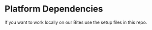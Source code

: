 # Platform Dependencies

If you want to work locally on our Bites use the setup files in this repo.
